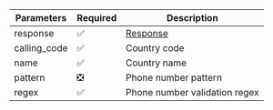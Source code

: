 | Parameters   	| Required 	                        | Description              	        |
|--------------	|----------	                        |--------------------------	        |
| response     	| :white_check_mark:      	        | [Response](Response.md)  	        |
| calling_code 	| :white_check_mark:      	        | Country code             	        |
| name         	| :white_check_mark:      	        | Country name             	        |
| pattern      	| :negative_squared_cross_mark:     | Phone number pattern     	        |
| regex        	| :white_check_mark:      	        | Phone number validation regex 	|
